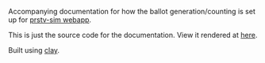 Accompanying documentation for how the ballot generation/counting is set up for  [prstv-sim webapp](https://eoin.site/prstv).

This is just the source code for the documentation. View it rendered at [here](https://eoin.site/prstv-docs/).

Built using [clay](https://github.com/scicloj/clay).
